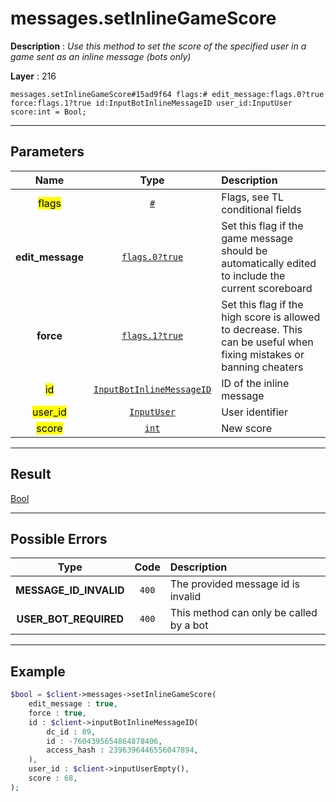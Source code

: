 # messages.setInlineGameScore

**Description** : *Use this method to set the score of the specified user in a game sent as an inline message \(bots only\)*

**Layer** : 216

```tl
messages.setInlineGameScore#15ad9f64 flags:# edit_message:flags.0?true force:flags.1?true id:InputBotInlineMessageID user_id:InputUser score:int = Bool;
```

---

## Parameters

| Name | Type | Description |
| :---: | :---: | :--- |
| <mark>flags</mark> | [`#`](type/#) | Flags, see TL conditional fields |
| **edit_message** | [`flags.0?true`](type/true) | Set this flag if the game message should be automatically edited to include the current scoreboard |
| **force** | [`flags.1?true`](type/true) | Set this flag if the high score is allowed to decrease. This can be useful when fixing mistakes or banning cheaters |
| <mark>id</mark> | [`InputBotInlineMessageID`](type/InputBotInlineMessageID) | ID of the inline message |
| <mark>user_id</mark> | [`InputUser`](type/InputUser) | User identifier |
| <mark>score</mark> | [`int`](type/int) | New score |

---

## Result

[Bool](type/Bool)

---

## Possible Errors

| Type | Code | Description |
| :---: | :---: | :--- |
| **MESSAGE_ID_INVALID** | `400` | The provided message id is invalid |
| **USER_BOT_REQUIRED** | `400` | This method can only be called by a bot |

---

## Example

```php
$bool = $client->messages->setInlineGameScore(
	edit_message : true,
	force : true,
	id : $client->inputBotInlineMessageID(
		dc_id : 89,
		id : -7604395654864878406,
		access_hash : 2396396446556047894,
	),
	user_id : $client->inputUserEmpty(),
	score : 68,
);
```